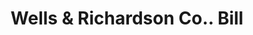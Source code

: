 ---
doi: 10.7916/D8X6503Q
date_other: '1880'
date_other_textual: 1880-1889
form: printed ephemera
genre:
- Invoices
name:
- Wells & Richardson Co.
object_in_context_url: https://biggert.cul.columbia.edu/items/view/ave_biggert_01592
subject_hierarchical_geographic:
- Burlington, Vermont, United States
subject_name:
- Wells & Richardson Co.
title: Wells & Richardson Co.. Bill
sort_title: Wells & Richardson Co.. Bill
call_number: ave_biggert_01592
coordinates:
- 44.475833333333334,-73.21194444444444
pid: ave_biggert_01592
identifiers: ave_biggert_01592
thumbnail: https://derivativo-3.library.columbia.edu/iiif/2/ldpd:343909/full/!256,256/0/native.jpg
permalink: /biggert/ave_biggert_01592/
layout: iiif-image-page
---